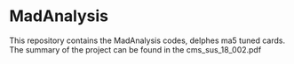 # MadAnalysis
This repository contains the MadAnalysis codes, delphes ma5 tuned cards. The summary of the project can be found in the cms_sus_18_002.pdf
